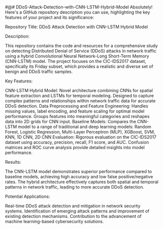 #@# DDoS-Attack-Detection-with-CNN-LSTM-Hybrid-Model
Absolutely! Here's a GitHub repository description you can use, highlighting the key features of your project and its significance:

Repository Title: DDoS Attack Detection with CNN-LSTM Hybrid Model

Description:

This repository contains the code and resources for a comprehensive study on detecting Distributed Denial of Service (DDoS) attacks in network traffic using a hybrid Convolutional Neural Network-Long Short-Term Memory (CNN-LSTM) model. The project focuses on the CIC-IDS2017 dataset, specifically its Friday subset, which provides a realistic and diverse set of benign and DDoS traffic samples.

Key Features:

 CNN-LSTM Hybrid Model:
       Novel architecture combining CNNs for spatial feature extraction and LSTMs for temporal modeling.
       Designed to capture complex patterns and relationships within network traffic data for accurate DDoS detection.
 Data Preprocessing and Feature Engineering:
       Handles missing values, label encoding, and feature scaling for optimal model performance.
       Groups features into meaningful categories and reshapes data into 2D grids for CNN input.
 Baseline Models:
       Compares the CNN-LSTM model to a range of traditional and deep learning models:
           Random Forest, Logistic Regression, Multi-Layer Perceptron (MLP), XGBoost, SVM, KNN, 1D CNN, 2D CNN
 Evaluation:
       Rigorous evaluation on the CIC-IDS2017 dataset using accuracy, precision, recall, F1 score, and AUC.
       Confusion matrices and ROC curve analysis provide detailed insights into model performance.

Results:

   The CNN-LSTM model demonstrates superior performance compared to baseline models, achieving high accuracy and low false positive/negative rates.
   The hybrid architecture effectively captures both spatial and temporal patterns in network traffic, leading to more accurate DDoS detection.

Potential Applications:

   Real-time DDoS attack detection and mitigation in network security systems.
   Identification of emerging attack patterns and improvement of existing detection mechanisms.
   Contribution to the advancement of machine learning-based cybersecurity solutions.

